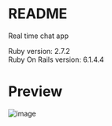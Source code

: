 # README

Real time chat app

Ruby version: 2.7.2 <br>
Ruby On Rails version: 6.1.4.4

# Preview
![image](https://user-images.githubusercontent.com/69473375/157669868-a66535fb-f9ce-42d2-8dfb-aed0011ec9e8.png)

